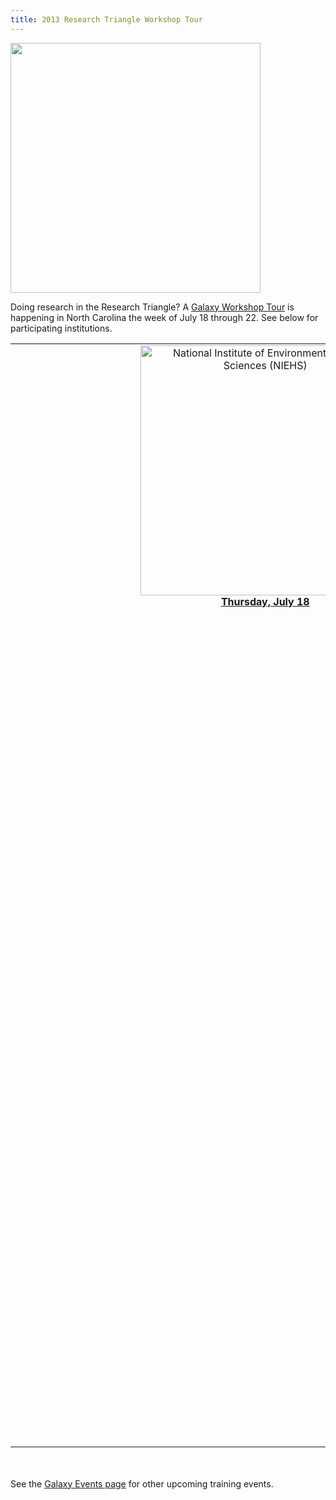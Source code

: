 ```yaml
---
title: 2013 Research Triangle Workshop Tour
---
```

<div class='center'><img src="/src/images/logos/RTGalaxyWorkshopTour2013.png" alt="" width="400px" /></div>



Doing research in the Research Triangle?  A [Galaxy Workshop Tour](/events/) is happening in North Carolina the week of July 18 through 22.  See below for participating institutions.


<table>
  <tr>
    <td colspan=4 style=" text-align: center; border: none;"> <a href='/events/niehs2013/'><img src="/src/images/logos/NIEHSLogoWideTrans.png" alt="National Institute of Environmental Health Sciences (NIEHS)" width="400" /></a> <br /> <strong><a href='/events/niehs2013/'>Thursday, July 18</a></strong><br /><br /><br /></td>
    <td colspan=3 style=" text-align: center; border: none;"> &nbsp; </td>
  </tr>
  <tr>
    <td colspan=1 style=" text-align: center; border: none;"> </td>
    <td colspan=4 style=" text-align: center; border: none;"> <a href='/events/unc2013/'><img src="/src/images/logos/UNCLogo.png" alt="University of North Carolina Chapel Hill" width="400" /></a> <br /> <strong><a href='/events/unc2013/'>Friday, July 19</a></strong><br /><br /><br /></td>
    <td colspan=2 style=" text-align: center; border: none;"> </td>
  </tr>
  <tr>
    <td colspan=2 style=" text-align: center; border: none;"> </td>
    <td colspan=4 style=" text-align: center; border: none;"> <a href='http://gmod.org/wiki/2013_GMOD_Summer_School/index.md'><img src="/src/images/logos/GMODSummerSchool2013.png" alt="2013 GMOD Summer School" width="300" /></a><br /><strong><a href='http://gmod.org/wiki/2013_GMOD_Summer_School'>Friday July 19 through Tuesday July 23</a></strong><br />Application deadline is June 10 <br /><br /><br /></td>
    <td colspan=1 style=" text-align: center; border: none;"> </td>
  </tr>
  <tr>
    <td colspan=3 style=" text-align: center; border: none;"> </td>
    <td colspan=4 style=" text-align: center; border: none;"> <a href='/events/ncsu2013/'><img src="/src/images/logos/NCSULogoWideRed.png" alt="North Carolina State University" width="400" /></a><br /><strong><a href='/events/ncsu2013/'>Monday, July 22</a></strong><br />Workshop is full, but there is a waiting list </td>
  </tr>
</table>



<br /><br />
See the [Galaxy Events page](/events/) for other upcoming training events.
